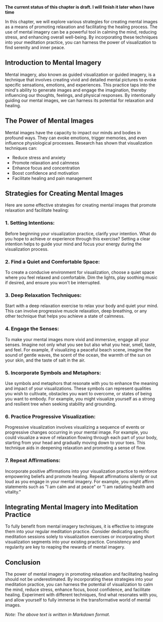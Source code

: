 **The current status of this chapter is draft. I will finish it later when I have time**

In this chapter, we will explore various strategies for creating mental images as a means of promoting relaxation and facilitating the healing process. The use of mental imagery can be a powerful tool in calming the mind, reducing stress, and enhancing overall well-being. By incorporating these techniques into your meditation practice, you can harness the power of visualization to find serenity and inner peace.

Introduction to Mental Imagery
------------------------------

Mental imagery, also known as guided visualization or guided imagery, is a technique that involves creating vivid and detailed mental pictures to evoke specific sensations, emotions, and experiences. This practice taps into the mind's ability to generate images and engage the imagination, thereby influencing our thoughts, feelings, and physical responses. By intentionally guiding our mental images, we can harness its potential for relaxation and healing.

The Power of Mental Images
--------------------------

Mental images have the capacity to impact our minds and bodies in profound ways. They can evoke emotions, trigger memories, and even influence physiological processes. Research has shown that visualization techniques can:

* Reduce stress and anxiety
* Promote relaxation and calmness
* Enhance focus and concentration
* Boost confidence and motivation
* Facilitate healing and pain management

Strategies for Creating Mental Images
-------------------------------------

Here are some effective strategies for creating mental images that promote relaxation and facilitate healing:

### 1. Setting Intentions:

Before beginning your visualization practice, clarify your intention. What do you hope to achieve or experience through this exercise? Setting a clear intention helps to guide your mind and focus your energy during the visualization process.

### 2. Find a Quiet and Comfortable Space:

To create a conducive environment for visualization, choose a quiet space where you feel relaxed and comfortable. Dim the lights, play soothing music if desired, and ensure you won't be interrupted.

### 3. Deep Relaxation Techniques:

Start with a deep relaxation exercise to relax your body and quiet your mind. This can involve progressive muscle relaxation, deep breathing, or any other technique that helps you achieve a state of calmness.

### 4. Engage the Senses:

To make your mental images more vivid and immersive, engage all your senses. Imagine not only what you see but also what you hear, smell, taste, and feel. For example, if visualizing a peaceful beach scene, imagine the sound of gentle waves, the scent of the ocean, the warmth of the sun on your skin, and the taste of salt in the air.

### 5. Incorporate Symbols and Metaphors:

Use symbols and metaphors that resonate with you to enhance the meaning and impact of your visualizations. These symbols can represent qualities you wish to cultivate, obstacles you want to overcome, or states of being you want to embody. For example, you might visualize yourself as a strong and resilient tree when seeking stability and grounding.

### 6. Practice Progressive Visualization:

Progressive visualization involves visualizing a sequence of events or progressive changes occurring in your mental image. For example, you could visualize a wave of relaxation flowing through each part of your body, starting from your head and gradually moving down to your toes. This technique aids in deepening relaxation and promoting a sense of flow.

### 7. Repeat Affirmations:

Incorporate positive affirmations into your visualization practice to reinforce empowering beliefs and promote healing. Repeat affirmations silently or out loud as you engage in your mental imagery. For example, you might affirm statements such as "I am calm and at peace" or "I am radiating health and vitality."

Integrating Mental Imagery into Meditation Practice
---------------------------------------------------

To fully benefit from mental imagery techniques, it is effective to integrate them into your regular meditation practice. Consider dedicating specific meditation sessions solely to visualization exercises or incorporating short visualization segments into your existing practice. Consistency and regularity are key to reaping the rewards of mental imagery.

Conclusion
----------

The power of mental imagery in promoting relaxation and facilitating healing should not be underestimated. By incorporating these strategies into your meditation practice, you can harness the potential of visualization to calm the mind, reduce stress, enhance focus, boost confidence, and facilitate healing. Experiment with different techniques, find what resonates with you, and allow yourself to fully immerse in the transformative world of mental images.

*Note: The above text is written in Markdown format.*
